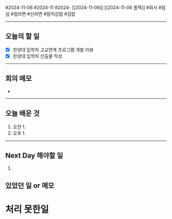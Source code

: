 #2024-11-06 #2024-11 #2024- [[2024-11-06]] [[2024-11-06 플젝]]
#회사 #점심 #컵라면 #신라면 #참치김밥 #김밥

---
## 오늘의 할 일
- [x] 한양대 입학처 고교연계 프로그램 개발 리뷰 
- [x] 한양대 입학처 산출물 작성
---
## 회의 메모
- 
---
## 오늘 배운 것
1. 오전
    1. 
2. 오후
    1. 
---
## Next Day 해야할 일
1. 


## 있었던 일 or 메모


# 처리 못한일